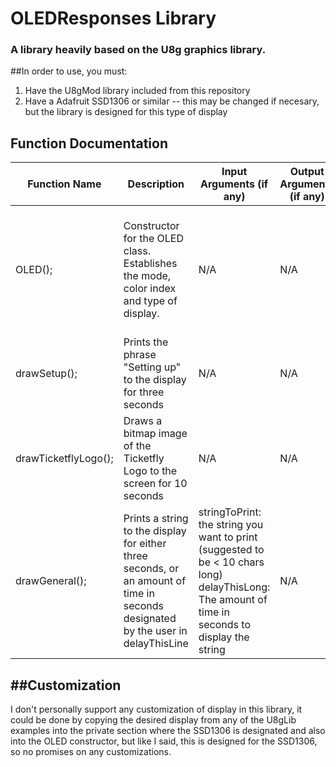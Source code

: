 # OLEDResponses Library
### A library heavily based on the U8g graphics library.


##In order to use, you must:
1. Have the U8gMod library included from this repository
2. Have a Adafruit SSD1306 or similar -- this may be changed if necesary, but the library is designed for this type of display

## Function Documentation 

| Function Name        | Description                                                                                                                      | Input Arguments (if any)                                                                                                                          | Output Arguments (if any) | Other Important Info                                                                  |
|----------------------|----------------------------------------------------------------------------------------------------------------------------------|---------------------------------------------------------------------------------------------------------------------------------------------------|---------------------------|---------------------------------------------------------------------------------------|
| OLED();              | Constructor for the OLED class. Establishes the mode, color index and type of display.                                           | N/A                                                                                                                                               | N/A                       | As a constructor, must be called similarly to  OLED object; before the setup function |
| drawSetup();         |  Prints the phrase "Setting up" to the display for three seconds                                                                 | N/A                                                                                                                                               | N/A                       | N/A                                                                                   |
| drawTicketflyLogo(); | Draws a bitmap image of the Ticketfly Logo to the screen for 10 seconds                                                          | N/A                                                                                                                                               | N/A                       | N/A                                                                                   |
| drawGeneral();       | Prints a string to the display for either three seconds, or an amount of time in seconds designated by the user in delayThisLine | stringToPrint: the string you want to print (suggested to be < 10 chars long)  delayThisLong: The amount of time in seconds to display the string | N/A                       | N/A                                                                                   |

##Customization
--------------------
I don't personally support any customization of display in this library, it could be done by copying the desired display from any of the U8gLib examples into the private section where the SSD1306 is designated and also into the OLED constructor, but like I said, this is designed for the SSD1306, so no promises on any customizations. 
